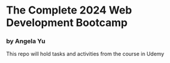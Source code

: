 # The Complete 2024 Web Development Bootcamp
### by Angela Yu

This repo will hold tasks and activities from the course in Udemy 
